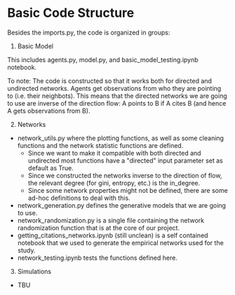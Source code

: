 # Basic Code Structure

Besides the imports.py, the code is organized in groups:

1. Basic Model

This includes agents.py, model.py, and basic_model_testing.ipynb notebook.

To note: The code is constructed so that it works both for directed and undirected networks. Agents get observations from who they are pointing to (i.e. their neighbots). 
This means that the directed networks we are going to use are inverse of the direction flow: A points to B if A cites B (and hence A gets observations from B).

2. Networks

- network_utils.py where the plotting functions, as well as some cleaning functions and the network statistic functions are defined.
  - Since we want to make it compatible with both directed and undirected most functions have a "directed" input parameter set as default as True.
  - Since we constructed the networks inverse to the direction of flow, the relevant degree (for gini, entropy, etc.) is the in_degree.
  - Since some network properties might not be defined, there are some ad-hoc definitions to deal with this.
- network_generation.py defines the generative models that we are going to use.
- network_randomization.py is a single file containing the network randomization function that is at the core of our project.
- getting_citations_networks.ipynb (still unclean) is a self contained notebook that we used to generate the empirical networks used for the study.
- network_testing.ipynb tests the functions defined here.

3. Simulations

- TBU
